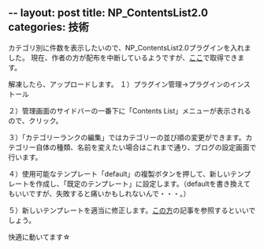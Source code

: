 --
layout: post
title: NP_ContentsList2.0
categories: 技術
--

カテゴリ別に件数を表示したいので、NP_ContentsList2.0プラグインを入れました。
現在、作者の方が配布を中断しているようですが、<a href="http://japan.nucleuscms.org/bb/viewtopic.php?t=2291" target="_blank">ここ</a>で取得できます。

解凍したら、アップロードします。
１）プラグイン管理→プラグインのインストール

２）管理画面のサイドバーの一番下に「Contents List」メニューが表示されるので、クリック。

３）「カテゴリーランクの編集」ではカテゴリーの並び順の変更ができます。カテゴリー自体の種類、名前を変えたい場合はこれまで通り、ブログの設定画面で行います。

４）使用可能なテンプレート「default」の複製ボタンを押して、新しいテンプレートを作成し、「既定のテンプレート」に設定します。（defaultを書き換えてもいいですが、失敗すると痛いかもしれないんで・・・。）

５）新しいテンプレートを適当に修正します。<a href="http://since2004.org/item/58" target="_blank">この方</a>の記事を参照するといいでしょう。

快適に動いてます☆

